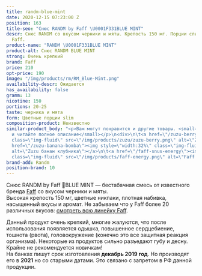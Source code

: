 ```yaml
---
title: randm-blue-mint
date: 2020-12-15 07:23:00 Z
position: 163
title-seo: "Снюс RANDM by Faff \U0001F331BLUE MINT"
descr: Снюс RANDM со вкусом черники и мяты. Крепость 150 мг. Порции слим. От бренда
  Faff.
product-name: "RANDM \U0001F331BLUE MINT"
product-alt: Снюс RANDM BLUE MINT
strong: Очень крепкий
brand: Faff
price: 210
opt-price: 190
image: "/img/products/rm/RM_Blue-Mint.png"
availability-descr: Ожидается
has_availability: false
gramm: 13
nicotine: 150
portions: 20-25
taste: черника и мята
form: Цветные порции slim
composition-product: Неизвестно
similar-product_body: "<p>Вам могут понравится и другие товары. <small>Жмите на картинки
  и читайте полное описание</small></p>\n<div>\n\t<a href=\"/zuzu-berry\"><img style=\"width:32%\"
  class=\"img-fluid\" src=\"/img/products/zuzu/zuzu-berry.png\" alt=\"Zuzu berry\"></a>\n\t<a
  href=\"/zuzu-banana-bomba\"><img style=\"width:32%\" class=\"img-fluid\" src=\"/img/products/zuzu/zuzu-bannana.png\"
  alt=\"Zuzu банан клубника\"></a>\n\t<a href=\"/faff-snus-energy\"><img style=\"width:32%\"
  class=\"img-fluid\" src=\"/img/products/faff-energy.png\" alt=\"Faff Energy снюс\"></a>\n</div>"
brand-add: Randm
position-brand: 10
---
```


Снюс RANDM by Faff 🌱BLUE MINT — бестабачная смесь от известного бренда [Faff](/faff) со вкусом черники и мяты.<br>
Высокая крепость 150 мг, цветные никпаки, плотная набивка, насыщенный вкусы и аромат.
Не забываем что у Faff более 20 различных вкусов: [смотреть всю линейку Faff](/faff).

Данный продукт очень крепкий, многие жалуются, что после использования появляется одышка, повышенное сердцебиение, тошнота (рвота), головокружение (конечно это все защитная реакция организма). Некоторые из продуктов сильно разъедают губу и десну. Крайне не рекомендуется новичкам!<br>
На банках пишут срок изготовления **декабрь 2019 год**. Но производят его в **2021** но со старыми датами. Это связано с запретом в РФ данной продукции.
